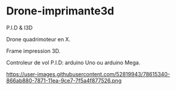 # Drone-imprimante3d
P.I.D &amp; I3D

Drone quadrimoteur en X.

Frame impression 3D.

Controleur de vol P.I.D: arduino Uno ou arduino Mega. 



 
 https://user-images.githubusercontent.com/52819943/78615340-866ab880-7871-11ea-9ce7-7f5a4f877526.png
 
